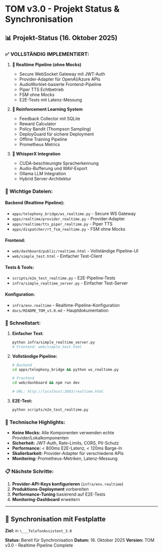 # TOM v3.0 - Projekt Status & Synchronisation

## 📊 **Projekt-Status (16. Oktober 2025)**

### ✅ **VOLLSTÄNDIG IMPLEMENTIERT:**

1. **🔐 Realtime Pipeline (ohne Mocks)**
   - Secure WebSocket Gateway mit JWT-Auth
   - Provider-Adapter für OpenAI/Azure APIs
   - AudioWorklet-basierte Frontend-Pipeline
   - Piper TTS Echtbetrieb
   - FSM ohne Mocks
   - E2E-Tests mit Latenz-Messung

2. **🤖 Reinforcement Learning System**
   - Feedback Collector mit SQLite
   - Reward Calculator
   - Policy Bandit (Thompson Sampling)
   - DeployGuard für sichere Deployment
   - Offline Training Pipeline
   - Prometheus Metrics

3. **🎤 WhisperX Integration**
   - CUDA-beschleunigte Spracherkennung
   - Audio-Bufferung und WAV-Export
   - Ollama LLM Integration
   - Hybrid Server-Architektur

### 📁 **Wichtige Dateien:**

#### Backend (Realtime Pipeline):
- `apps/telephony_bridge/ws_realtime.py` - Secure WS Gateway
- `apps/realtime/provider_realtime.py` - Provider-Adapter
- `apps/realtime/tts_piper_realtime.py` - Piper TTS
- `apps/dispatcher/rt_fsm_realtime.py` - FSM ohne Mocks

#### Frontend:
- `web/dashboard/public/realtime.html` - Vollständige Pipeline-UI
- `web/simple_test.html` - Einfacher Test-Client

#### Tests & Tools:
- `scripts/e2e_test_realtime.py` - E2E-Pipeline-Tests
- `infra/simple_realtime_server.py` - Einfacher Test-Server

#### Konfiguration:
- `infra/env.realtime` - Realtime-Pipeline-Konfiguration
- `docs/README_TOM_v3.0.md` - Hauptdokumentation

### 🚀 **Schnellstart:**

1. **Einfacher Test:**
   ```bash
   python infra/simple_realtime_server.py
   # Frontend: web/simple_test.html
   ```

2. **Vollständige Pipeline:**
   ```bash
   # Backend
   cd apps/telephony_bridge && python ws_realtime.py
   
   # Frontend
   cd web/dashboard && npm run dev
   
   # URL: http://localhost:3003/realtime.html
   ```

3. **E2E-Test:**
   ```bash
   python scripts/e2e_test_realtime.py
   ```

### 🔧 **Technische Highlights:**

- **Keine Mocks:** Alle Komponenten verwenden echte Provider/Lokalkomponenten
- **Sicherheit:** JWT-Auth, Rate-Limits, CORS, PII-Schutz
- **Performance:** < 800ms E2E-Latenz, < 120ms Barge-In
- **Skalierbarkeit:** Provider-Adapter für verschiedene APIs
- **Monitoring:** Prometheus-Metriken, Latenz-Messung

### 📋 **Nächste Schritte:**

1. **Provider-API-Keys konfigurieren** (`infra/env.realtime`)
2. **Produktions-Deployment** vorbereiten
3. **Performance-Tuning** basierend auf E2E-Tests
4. **Monitoring-Dashboard** erweitern

---

## 💾 **Synchronisation mit Festplatte**

**Ziel:** `H:\___TelefonAssistent_3.0`

**Status:** Bereit für Synchronisation
**Datum:** 16. Oktober 2025
**Version:** TOM v3.0 - Realtime Pipeline Complete
